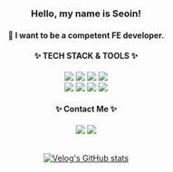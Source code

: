 <div align=center>

### Hello, my name is Seoin!
#### 🌱 I want to be a competent FE developer.
 
 <h4>✨ TECH STACK & TOOLS ✨  </h4>
  <img src="https://img.shields.io/badge/HTML5-E34F26?style=flat-square&logo=HTML5&logoColor=white">
  <img src="https://img.shields.io/badge/JavaScript-F7DF1E?style=flat-square&logo=JavaScript&logoColor=white"/>
  <img src="https://img.shields.io/badge/CSS3-1572B6?style=flat-square&logo=CSS3&logoColor=white">
  <img src="https://img.shields.io/badge/React-61DAFB?style=flat-square&logo=React&logoColor=white"/>
  <br/>
  <img src="https://img.shields.io/badge/TypeScript-3178C6?style=flat-square&logo=TypeScript&logoColor=white" />
  <img src="https://img.shields.io/badge/NEXT.js-000000?style=flat-square&logo=NEXT.jst&logoColor=white" />
  <img src="https://img.shields.io/badge/React-Query-FF4154?style=flat-square&logo=React-Query&logoColor=white" />
  <img src="https://img.shields.io/badge/Redux-764ABC?style=flat-square&logo=Redux&logoColor=white"/>

 <h4>✨ Contact Me ✨ </h4>
  <a href="https://www.instagram.com/seoin10/" target="_blank">
  <img src="https://img.shields.io/badge/Instagram-E4405F?style=flat-square&logo=Instagram&logoColor=ffffff"/></a>
  <a href="mailto:seoin2269@naver.com" target="_blank">
  <img src="https://img.shields.io/badge/seoin2269@naver.com-EA4335?style=flat-square&logo=Gmail&logoColor=white"/>
  </a>
<br/>
<br/>

[![Velog's GitHub stats](https://velog-readme-stats.vercel.app/api?name=seoin1002)](https://velog.io/@seoin1002/posts)

</div>
